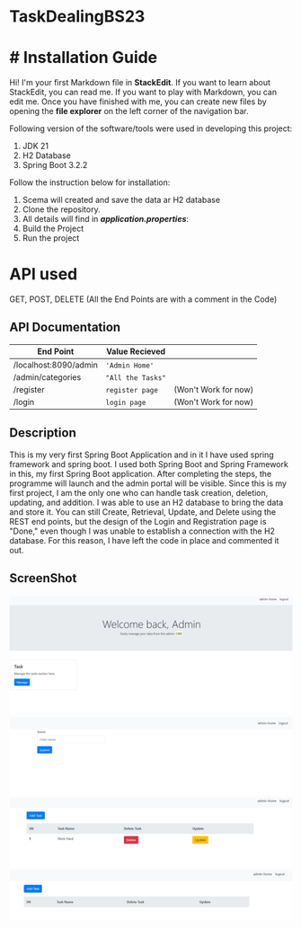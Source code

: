 # TaskDealingBS23

# # Installation Guide

Hi! I'm your first Markdown file in **StackEdit**. If you want to learn about StackEdit, you can read me. If you want to play with Markdown, you can edit me. Once you have finished with me, you can create new files by opening the **file explorer** on the left corner of the navigation bar.

Following version of the software/tools were used in developing this project:

1.  JDK 21
2.  H2 Database
3.  Spring Boot 3.2.2

Follow the instruction below for installation:

1.  Scema will created and save the data ar H2 database
2.  Clone the repository.
3.  All details will find in  _**application.properties**_:
4. Build the Project
5. Run the project


# API used

GET, POST, DELETE
(All the End Points are with a comment in the Code)

## API Documentation



|            End Point    |Value Recieved                          |                      |
|----------------|-------------------------------|--------|
|/localhost:8090/admin|`'Admin Home'`            |          |
|/admin/categories      |`"All the Tasks"`      |          |
|/register        |`register page`| (Won't Work for now)
|/login 		| `login page` |(Won't Work for now)


## Description

This is my very first Spring Boot Application and in it I have used spring framework and spring boot. I used both Spring Boot and Spring Framework in this, my first Spring Boot application. After completing the steps, the programme will launch and the admin portal will be visible. Since this is my first project, I am the only one who can handle task creation, deletion, updating, and addition. I was able to use an H2 database to bring the data and store it. You can still Create, Retrieval, Update, and Delete using the REST end points, but the design of the Login and Registration page is "Done," even though I was unable to establish a connection with the H2 database. For this reason, I have left the code in place and commented it out. 



## ScreenShot
![Manage Task Portal](https://github.com/akib1050/TaskDealingBS23/blob/main/admin.JPG)
![Submit A task](https://github.com/akib1050/TaskDealingBS23/blob/main/submit%20New%20task.JPG)
![Add Tassk](https://github.com/akib1050/TaskDealingBS23/blob/main/add%20task%20&%20update.JPG)![Delete Task Portal](https://github.com/akib1050/TaskDealingBS23/blob/main/delete%20task.JPG)

